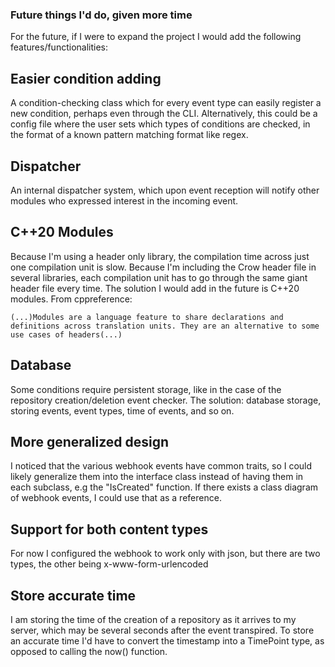 ### Future things I'd do, given more time
For the future, if I were to expand the project I would add the following features/functionalities:

## Easier condition adding
A condition-checking class which for every event type can easily register a new condition, perhaps even through the CLI. Alternatively, this could be a config file where the user sets which types of conditions are checked, in the format of a known pattern matching format like regex.

## Dispatcher
An internal dispatcher system, which upon event reception will notify other modules who expressed interest in the incoming event.

## C++20 Modules
Because I'm using a header only library, the compilation time across just one compilation unit is slow. Because I'm including the Crow header file in several libraries, each compilation unit has to go through the same giant header file every time. The solution I would add in the future is C++20 modules. From cppreference:

`(...)Modules are a language feature to share declarations and definitions across translation units. They are an alternative to some use cases of headers(...)`

## Database
Some conditions require persistent storage, like in the case of the repository creation/deletion event checker. The solution: database storage, storing events, event types, time of events, and so on.

## More generalized design
I noticed that the various webhook events have common traits, so I could likely generalize them into the interface class instead of having them in each subclass, e.g the "IsCreated" function. If there exists a class diagram of webhook events, I could use that as a reference.

## Support for both content types
For now I configured the webhook to work only with json, but there are two types, the other being x-www-form-urlencoded

## Store accurate time
I am storing the time of the creation of a repository as it arrives to my server, which may be several seconds after the event transpired. To store an accurate time I'd have to convert the timestamp into a TimePoint type, as opposed to calling the now() function.